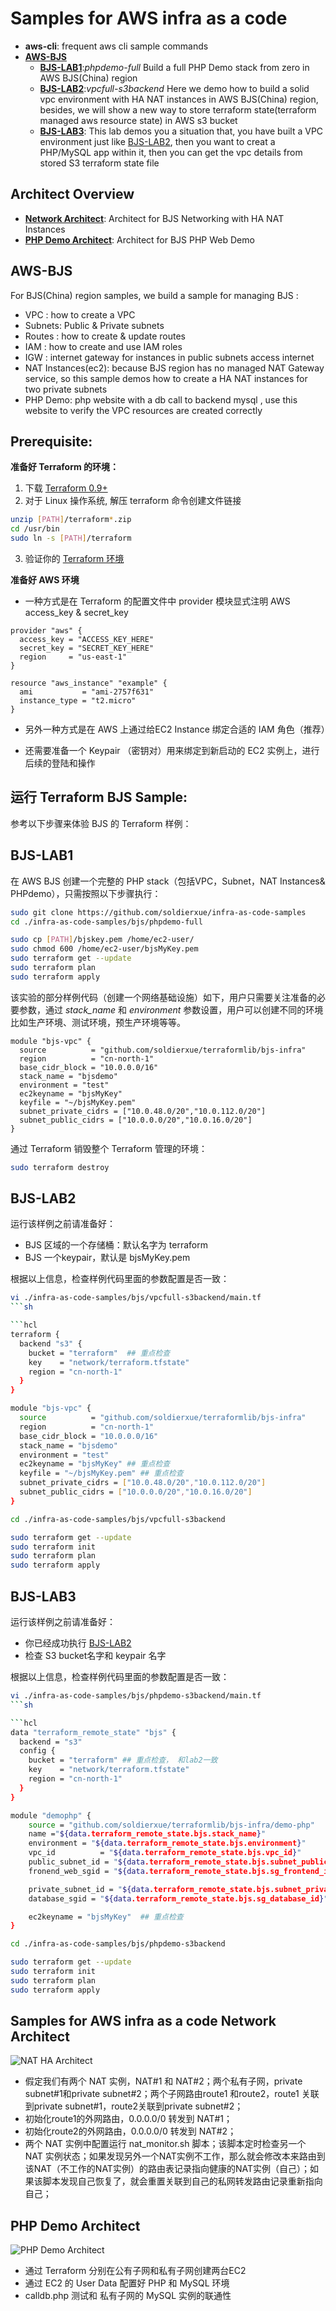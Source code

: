 Samples for AWS infra as a code
===============================

- **aws-cli**: frequent aws cli sample commands
- **[AWS-BJS](#aws-bjs)**
  - [**BJS-LAB1**](#bjs-lab1):*phpdemo-full* Build a full PHP Demo stack from zero in AWS BJS(China) region
  - [**BJS-LAB2**](#bjs-lab2):*vpcfull-s3backend* Here we demo how to build a solid vpc environment with HA NAT instances in AWS BJS(China) region, besides, we will show a new way to store terraform state(terraform managed aws resource state) in AWS s3 bucket
  - [**BJS-LAB3**](#bjs-lab3): This lab demos you a situation that, you have built a VPC environment just like [BJS-LAB2](#bjs-lab2), then you want to creat a PHP/MySQL app within it, then you can get the vpc details from stored S3 terraform state file

Architect Overview
------------------
- **[Network Architect](#network-architect)**: Architect for BJS Networking with HA NAT Instances
- **[PHP Demo Architect](#php-demo-architect)**: Architect for BJS PHP Web Demo


AWS-BJS
---------
For BJS(China) region samples, we build a sample for managing BJS :

- VPC : how to create a VPC
- Subnets: Public & Private subnets
- Routes : how to create & update routes
- IAM : how to create and use IAM roles
- IGW : internet gateway for instances in public subnets access internet
- NAT Instances(ec2): because BJS region has no managed NAT Gateway service, so this sample demos how to create a HA NAT instances for two private subnets
- PHP Demo: php website with a db call to backend mysql , use this website to verify the VPC resources are created correctly

Prerequisite:
-------------

**准备好 Terraform 的环境：**

1. 下载 [Terraform 0.9+](https://www.terraform.io/downloads.html)
2. 对于 Linux 操作系统, 解压 terraform 命令创建文件链接
```sh
unzip [PATH]/terraform*.zip
cd /usr/bin
sudo ln -s [PATH]/terraform
```
3. 验证你的 [Terraform 环境](https://www.terraform.io/intro/getting-started/install.html)

**准备好 AWS 环境** 

- 一种方式是在 Terraform 的配置文件中 provider 模块显式注明 AWS access_key & secret_key
```
provider "aws" {
  access_key = "ACCESS_KEY_HERE"
  secret_key = "SECRET_KEY_HERE"
  region     = "us-east-1"
}

resource "aws_instance" "example" {
  ami           = "ami-2757f631"
  instance_type = "t2.micro"
}

```
- 另外一种方式是在 AWS 上通过给EC2 Instance 绑定合适的 IAM 角色（推荐）

- 还需要准备一个 Keypair （密钥对）用来绑定到新启动的 EC2 实例上，进行后续的登陆和操作

运行 Terraform BJS Sample:
-------------------------

参考以下步骤来体验 BJS 的 Terraform 样例：

BJS-LAB1
--------

在 AWS BJS 创建一个完整的 PHP stack（包括VPC，Subnet，NAT Instances& PHPdemo），只需按照以下步骤执行：

```sh
sudo git clone https://github.com/soldierxue/infra-as-code-samples
cd ./infra-as-code-samples/bjs/phpdemo-full

sudo cp [PATH]/bjskey.pem /home/ec2-user/
sudo chmod 600 /home/ec2-user/bjsMyKey.pem
sudo terraform get --update
sudo terraform plan 
sudo terraform apply
```

该实验的部分样例代码（创建一个网络基础设施）如下，用户只需要关注准备的必要参数，通过 *stack_name* 和 *environment* 参数设置，用户可以创建不同的环境比如生产环境、测试环境，预生产环境等等。

```hcl
module "bjs-vpc" {
  source          = "github.com/soldierxue/terraformlib/bjs-infra"
  region          = "cn-north-1"
  base_cidr_block = "10.0.0.0/16"
  stack_name = "bjsdemo"
  environment = "test"
  ec2keyname = "bjsMyKey"
  keyfile = "~/bjsMyKey.pem"
  subnet_private_cidrs = ["10.0.48.0/20","10.0.112.0/20"]
  subnet_public_cidrs = ["10.0.0.0/20","10.0.16.0/20"]
}
```

通过 Terraform 销毁整个 Terraform 管理的环境：

```sh
sudo terraform destroy
```
BJS-LAB2
--------
运行该样例之前请准备好：
- BJS 区域的一个存储桶：默认名字为 terraform
- BJS 一个keypair，默认是 bjsMyKey.pem

根据以上信息，检查样例代码里面的参数配置是否一致：

```sh
vi ./infra-as-code-samples/bjs/vpcfull-s3backend/main.tf
```sh

```hcl
terraform {
  backend "s3" {
    bucket = "terraform"  ## 重点检查
    key    = "network/terraform.tfstate"
    region = "cn-north-1"
  }
}

module "bjs-vpc" {
  source          = "github.com/soldierxue/terraformlib/bjs-infra"
  region          = "cn-north-1"
  base_cidr_block = "10.0.0.0/16"
  stack_name = "bjsdemo" 
  environment = "test" 
  ec2keyname = "bjsMyKey" ## 重点检查
  keyfile = "~/bjsMyKey.pem" ## 重点检查
  subnet_private_cidrs = ["10.0.48.0/20","10.0.112.0/20"]
  subnet_public_cidrs = ["10.0.0.0/20","10.0.16.0/20"]
}
```
```sh
cd ./infra-as-code-samples/bjs/vpcfull-s3backend

sudo terraform get --update
sudo terraform init 
sudo terraform plan
sudo terraform apply
```

BJS-LAB3
--------
运行该样例之前请准备好：
- 你已经成功执行 [BJS-LAB2](#bjs-lab2)
- 检查 S3 bucket名字和 keypair 名字

根据以上信息，检查样例代码里面的参数配置是否一致：

```sh
vi ./infra-as-code-samples/bjs/phpdemo-s3backend/main.tf
```sh

```hcl
data "terraform_remote_state" "bjs" {
  backend = "s3"
  config {
    bucket = "terraform" ## 重点检查， 和lab2一致
    key    = "network/terraform.tfstate"
    region = "cn-north-1"
  }
}

module "demophp" {
    source = "github.com/soldierxue/terraformlib/bjs-infra/demo-php"
    name ="${data.terraform_remote_state.bjs.stack_name}"
    environment = "${data.terraform_remote_state.bjs.environment}"
    vpc_id          = "${data.terraform_remote_state.bjs.vpc_id}"
    public_subnet_id = "${data.terraform_remote_state.bjs.subnet_public_ids[0]}"
    fronend_web_sgid = "${data.terraform_remote_state.bjs.sg_frontend_id}"

    private_subnet_id = "${data.terraform_remote_state.bjs.subnet_private_ids[0]}"
    database_sgid = "${data.terraform_remote_state.bjs.sg_database_id}"

    ec2keyname = "bjsMyKey"  ## 重点检查
}
```
```sh
cd ./infra-as-code-samples/bjs/phpdemo-s3backend

sudo terraform get --update
sudo terraform init
sudo terraform plan 
sudo terraform apply
```

Samples for AWS infra as a code
Network Architect
-----------------

![NAT HA Architect](../images/bjs-nat.jpg)

- 假定我们有两个 NAT 实例，NAT#1 和 NAT#2；两个私有子网，private subnet#1和private subnet#2；两个子网路由route1 和route2，route1 关联到private subnet#1，route2关联到private subnet#2；
- 初始化route1的外网路由，0.0.0.0/0 转发到 NAT#1；
- 初始化route2的外网路由，0.0.0.0/0 转发到 NAT#2；
- 两个 NAT 实例中配置运行 nat_monitor.sh 脚本；该脚本定时检查另一个 NAT 实例状态；如果发现另外一个NAT实例不工作，那么就会修改本来路由到该NAT（不工作的NAT实例）的路由表记录指向健康的NAT实例（自己）；如果该脚本发现自己恢复了，就会重置关联到自己的私网转发路由记录重新指向自己；

PHP Demo Architect
------------------

![PHP Demo Architect](../images/php-arch.png)

- 通过 Terraform 分别在公有子网和私有子网创建两台EC2
- 通过 EC2 的 User Data 配置好 PHP 和 MySQL 环境
- calldb.php 测试和 私有子网的 MySQL 实例的联通性